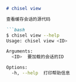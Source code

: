 ```markdown
# chisel view

查看缓存会话的源代码

```bash
$ chisel view --help
Usage: chisel view <ID>

Arguments:
  <ID>  要加载的会话的ID

Options:
  -h, --help  打印帮助信息
```
```